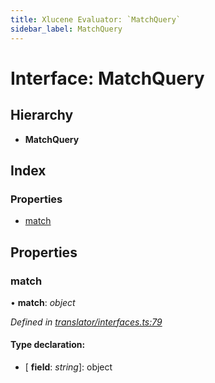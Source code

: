 ```yaml
---
title: Xlucene Evaluator: `MatchQuery`
sidebar_label: MatchQuery
---
```


# Interface: MatchQuery

## Hierarchy

* **MatchQuery**

## Index

### Properties

* [match](matchquery.md#match)

## Properties

###  match

• **match**: *object*

*Defined in [translator/interfaces.ts:79](https://github.com/terascope/teraslice/blob/d2d877b60/packages/xlucene-evaluator/src/translator/interfaces.ts#L79)*

#### Type declaration:

* \[ **field**: *string*\]: object
